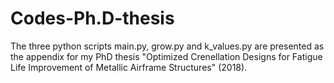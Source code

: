 # Codes-Ph.D-thesis
The three python scripts main.py, grow.py and k_values.py are presented as the appendix for my PhD thesis "Optimized Crenellation Designs for Fatigue Life Improvement of Metallic Airframe Structures" (2018).
